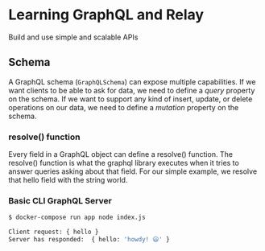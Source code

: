 # Learning GraphQL and Relay
Build and use simple and scalable APIs

## Schema

A GraphQL schema (`GraphQLSchema`) can expose multiple capabilities. If we want clients to be able to ask for data, we need to define a *query* property on the schema. If we want to support any kind of insert, update, or delete operations on our data, we need to define a *mutation* property on the schema.

### resolve() function

Every field in a GraphQL object can define a resolve() function. The resolve() function is what the graphql library executes when it tries to answer queries asking about that field. For our simple example, we resolve that hello field with the string world.

### Basic CLI GraphQL Server

```sh
$ docker-compose run app node index.js

Client request: { hello }
Server has responded:  { hello: 'howdy! 😃' }
```
